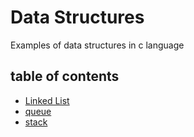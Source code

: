 # Data Structures

Examples of data structures in c language

## table of contents

- [Linked List](/linkedList/)
- [queue](/queue/)
- [stack](/stack/)
